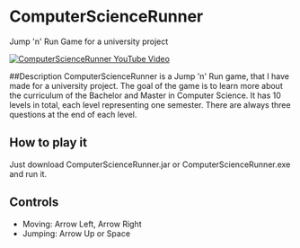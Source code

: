 # ComputerScienceRunner
Jump 'n' Run Game for a university project

[![ComputerScienceRunner YouTube Video](https://img.youtube.com/vi/l2mXcwDY7Qc/0.jpg)](https://www.youtube.com/watch?v=l2mXcwDY7Qc)

##Description
ComputerScienceRunner is a Jump 'n' Run game, that I have made for a university project.
The goal of the game is to learn more about the curriculum of the Bachelor and Master in Computer Science.
It has 10 levels in total, each level representing one semester. There are always three questions at the end of each level.

## How to play it
Just download ComputerScienceRunner.jar or ComputerScienceRunner.exe and run it.

## Controls
- Moving: Arrow Left, Arrow Right
- Jumping: Arrow Up or Space
